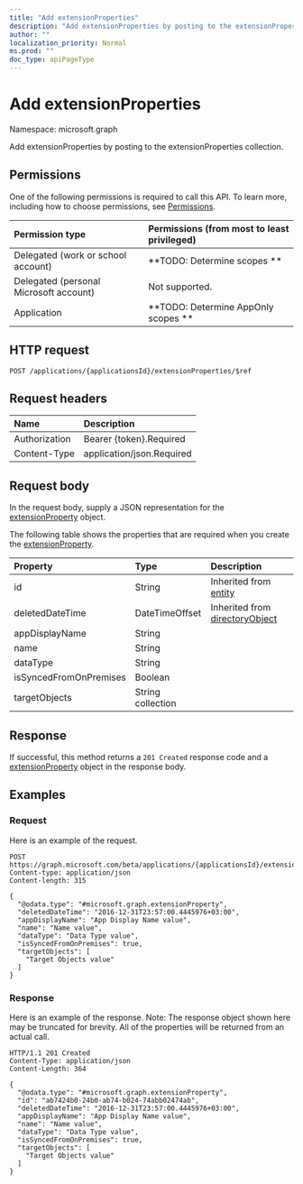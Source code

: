 ```yaml
---
title: "Add extensionProperties"
description: "Add extensionProperties by posting to the extensionProperties collection."
author: ""
localization_priority: Normal
ms.prod: ""
doc_type: apiPageType
---
```


# Add extensionProperties

Namespace: microsoft.graph

Add extensionProperties by posting to the extensionProperties collection.

## Permissions
One of the following permissions is required to call this API. To learn more, including how to choose permissions, see [Permissions](/concepts/permissions-reference.md).

|Permission type|Permissions (from most to least privileged)|
|:---|:---|
|Delegated (work or school account)|**TODO: Determine scopes **|
|Delegated (personal Microsoft account)|Not supported.|
|Application|**TODO: Determine AppOnly scopes **|

## HTTP request
<!-- {
  "blockType": "ignored"
}
-->
``` http
POST /applications/{applicationsId}/extensionProperties/$ref
```

## Request headers
|Name|Description|
|:---|:---|
|Authorization|Bearer {token}.Required|
|Content-Type|application/json.Required|

## Request body
In the request body, supply a JSON representation for the [extensionProperty](../resources/extensionproperty.md) object.

The following table shows the properties that are required when you create the [extensionProperty](../resources/extensionproperty.md).

|Property|Type|Description|
|:---|:---|:---|
|id|String| Inherited from [entity](../resources/entity.md)|
|deletedDateTime|DateTimeOffset| Inherited from [directoryObject](../resources/directoryobject.md)|
|appDisplayName|String||
|name|String||
|dataType|String||
|isSyncedFromOnPremises|Boolean||
|targetObjects|String collection||



## Response
If successful, this method returns a `201 Created` response code and a [extensionProperty](../resources/extensionproperty.md) object in the response body.

## Examples

### Request
Here is an example of the request.
<!-- {
  "blockType": "request",
  "name": "create_extensionproperty_from_"
}
-->
``` http
POST https://graph.microsoft.com/beta/applications/{applicationsId}/extensionProperties
Content-type: application/json
Content-length: 315

{
  "@odata.type": "#microsoft.graph.extensionProperty",
  "deletedDateTime": "2016-12-31T23:57:00.4445976+03:00",
  "appDisplayName": "App Display Name value",
  "name": "Name value",
  "dataType": "Data Type value",
  "isSyncedFromOnPremises": true,
  "targetObjects": [
    "Target Objects value"
  ]
}
```

### Response
Here is an example of the response. Note: The response object shown here may be truncated for brevity. All of the properties will be returned from an actual call.
<!-- {
  "blockType": "response",
  "truncated": true,
  "@odata.type": "microsoft.graph.extensionproperty"
}
-->
``` http
HTTP/1.1 201 Created
Content-Type: application/json
Content-Length: 364

{
  "@odata.type": "#microsoft.graph.extensionProperty",
  "id": "ab7424b0-24b0-ab74-b024-74abb02474ab",
  "deletedDateTime": "2016-12-31T23:57:00.4445976+03:00",
  "appDisplayName": "App Display Name value",
  "name": "Name value",
  "dataType": "Data Type value",
  "isSyncedFromOnPremises": true,
  "targetObjects": [
    "Target Objects value"
  ]
}
```

